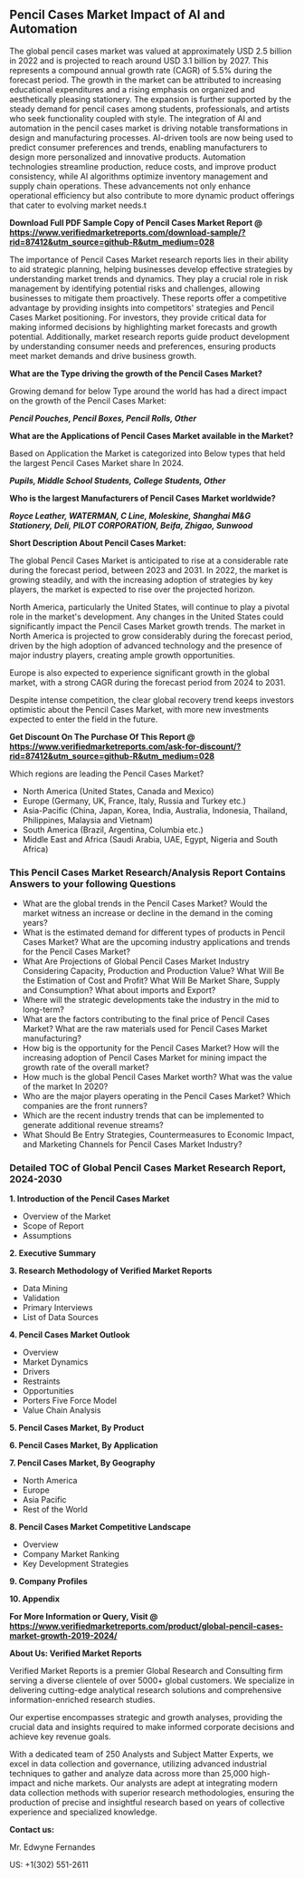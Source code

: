 <h2>Pencil Cases Market Impact of AI and Automation</h2>The global pencil cases market was valued at approximately USD 2.5 billion in 2022 and is projected to reach around USD 3.1 billion by 2027. This represents a compound annual growth rate (CAGR) of 5.5% during the forecast period. The growth in the market can be attributed to increasing educational expenditures and a rising emphasis on organized and aesthetically pleasing stationery. The expansion is further supported by the steady demand for pencil cases among students, professionals, and artists who seek functionality coupled with style. The integration of AI and automation in the pencil cases market is driving notable transformations in design and manufacturing processes. AI-driven tools are now being used to predict consumer preferences and trends, enabling manufacturers to design more personalized and innovative products. Automation technologies streamline production, reduce costs, and improve product consistency, while AI algorithms optimize inventory management and supply chain operations. These advancements not only enhance operational efficiency but also contribute to more dynamic product offerings that cater to evolving market needs.t</p><p id="" class=""><strong>Download Full PDF Sample Copy of Pencil Cases Market Report @ <a href="https://www.verifiedmarketreports.com/download-sample/?rid=87412&utm_source=github-R&utm_medium=028" target="_blank">https://www.verifiedmarketreports.com/download-sample/?rid=87412&utm_source=github-R&utm_medium=028</a></strong></p><p>The importance of&nbsp;Pencil Cases Market research reports lies in their ability to aid strategic planning, helping businesses develop effective strategies by understanding market trends and dynamics. They play a crucial role in risk management by identifying potential risks and challenges, allowing businesses to mitigate them proactively. These reports offer a competitive advantage by providing insights into competitors' strategies and Pencil Cases Market positioning. For investors, they provide critical data for making informed decisions by highlighting market forecasts and growth potential. Additionally, market research reports guide product development by understanding consumer needs and preferences, ensuring products meet market demands and drive business growth.</p><p><strong>What are the&nbsp;Type driving the growth of the Pencil Cases Market?</strong></p><p id="" class="">Growing demand for below Type around the world has had a direct impact on the growth of the Pencil Cases Market:</p><em><strong>Pencil Pouches, Pencil Boxes, Pencil Rolls, Other</strong></em></p><strong>What are the&nbsp;Applications&nbsp;of Pencil Cases Market available in the Market?</strong></p><p id="" class="">Based on Application the Market is categorized into Below types that held the largest Pencil Cases Market share In 2024.</p><em><strong>Pupils, Middle School Students, College Students, Other</strong></em></p><strong>Who is the largest Manufacturers of Pencil Cases Market worldwide?</strong></p><p><em><strong>Royce Leather, WATERMAN, C Line, Moleskine, Shanghai M&G Stationery, Deli, PILOT CORPORATION, Beifa, Zhigao, Sunwood</strong></em></p><p id="" class=""><strong>Short Description About Pencil Cases Market:</strong></p><p>The global Pencil Cases Market is anticipated to rise at a considerable rate during the forecast period, between 2023 and 2031. In 2022, the market is growing steadily, and with the increasing adoption of strategies by key players, the market is expected to rise over the projected horizon.</p><p>North America, particularly the United States, will continue to play a pivotal role in the market's development. Any changes in the United States could significantly impact the Pencil Cases Market growth trends. The market in North America is projected to grow considerably during the forecast period, driven by the high adoption of advanced technology and the presence of major industry players, creating ample growth opportunities.</p><p>Europe is also expected to experience significant growth in the global market, with a strong CAGR during the forecast period from 2024 to 2031.</p><p>Despite intense competition, the clear global recovery trend keeps investors optimistic about the Pencil Cases Market, with more new investments expected to enter the field in the future.</p><p id="" class=""><strong>Get Discount On The Purchase Of This Report @ <a href="https://www.verifiedmarketreports.com/ask-for-discount/?rid=87412&utm_source=github-R&utm_medium=028" target="_blank">https://www.verifiedmarketreports.com/ask-for-discount/?rid=87412&utm_source=github-R&utm_medium=028</a></strong></p>Which regions are leading the Pencil Cases Market?</p><ul><li>North America (United States, Canada and Mexico)</li><li>Europe (Germany, UK, France, Italy, Russia and Turkey etc.)</li><li>Asia-Pacific (China, Japan, Korea, India, Australia, Indonesia, Thailand, Philippines, Malaysia and Vietnam)</li><li>South America (Brazil, Argentina, Columbia etc.)</li><li>Middle East and Africa (Saudi Arabia, UAE, Egypt, Nigeria and South Africa)</li></ul><h3 id="" class="">This Pencil Cases Market Research/Analysis Report Contains Answers to your following Questions</h3><ul><li>What are the global trends in the Pencil Cases Market? Would the market witness an increase or decline in the demand in the coming years?</li><li>What is the estimated demand for different types of products in Pencil Cases Market? What are the upcoming industry applications and trends for the Pencil Cases Market?</li><li>What Are Projections of Global Pencil Cases Market Industry Considering Capacity, Production and Production Value? What Will Be the Estimation of Cost and Profit? What Will Be Market Share, Supply and Consumption? What about imports and Export?</li><li>Where will the strategic developments take the industry in the mid to long-term?</li><li>What are the factors contributing to the final price of Pencil Cases Market? What are the raw materials used for Pencil Cases Market manufacturing?</li><li>How big is the opportunity for the Pencil Cases Market? How will the increasing adoption of Pencil Cases Market for mining impact the growth rate of the overall market?</li><li>How much is the global Pencil Cases Market worth? What was the value of the market In 2020?</li><li>Who are the major players operating in the Pencil Cases Market? Which companies are the front runners?</li><li>Which are the recent industry trends that can be implemented to generate additional revenue streams?</li><li>What Should Be Entry Strategies, Countermeasures to Economic Impact, and Marketing Channels for Pencil Cases Market Industry?</li></ul><h3 id="" class="">Detailed TOC of Global Pencil Cases Market Research Report, 2024-2030</h3><p id="" class=""><strong>1. Introduction of the Pencil Cases Market</strong></p><ul><li>Overview of the Market</li><li>Scope of Report</li><li>Assumptions</li></ul><p id="" class=""><strong>2. Executive Summary</strong></p><p id="" class=""><strong>3. Research Methodology of Verified Market Reports</strong></p><ul><li>Data Mining</li><li>Validation</li><li>Primary Interviews</li><li>List of Data Sources</li></ul><p id="" class=""><strong>4. Pencil Cases Market Outlook</strong></p><ul><li>Overview</li><li>Market Dynamics</li><li>Drivers</li><li>Restraints</li><li>Opportunities</li><li>Porters Five Force Model</li><li>Value Chain Analysis</li></ul><p id="" class=""><strong>5. Pencil Cases Market, By Product</strong></p><p id="" class=""><strong>6. Pencil Cases Market, By Application</strong></p><p id="" class=""><strong>7. Pencil Cases Market, By Geography</strong></p><ul><li>North America</li><li>Europe</li><li>Asia Pacific</li><li>Rest of the World</li></ul><p id="" class=""><strong>8. Pencil Cases Market Competitive Landscape</strong></p><ul><li>Overview</li><li>Company Market Ranking</li><li>Key Development Strategies</li></ul><p id="" class=""><strong>9. Company Profiles</strong></p><p id="" class=""><strong>10. Appendix</strong></p><p id="" class=""><strong>For More Information or Query, Visit @ <a href="https://www.verifiedmarketreports.com/product/global-pencil-cases-market-growth-2019-2024/" target="_blank">https://www.verifiedmarketreports.com/product/global-pencil-cases-market-growth-2019-2024/</a></strong></p><p id="" class=""><strong>About Us: Verified Market Reports</strong></p><p id="" class="">Verified Market Reports is a premier Global Research and Consulting firm serving a diverse clientele of over 5000+ global customers. We specialize in delivering cutting-edge analytical research solutions and comprehensive information-enriched research studies.</p><p id="" class="">Our expertise encompasses strategic and growth analyses, providing the crucial data and insights required to make informed corporate decisions and achieve key revenue goals.</p><p id="" class="">With a dedicated team of 250 Analysts and Subject Matter Experts, we excel in data collection and governance, utilizing advanced industrial techniques to gather and analyze data across more than 25,000 high-impact and niche markets. Our analysts are adept at integrating modern data collection methods with superior research methodologies, ensuring the production of precise and insightful research based on years of collective experience and specialized knowledge.</p><p id="" class=""><strong>Contact us:</strong></p><p id="" class="">Mr. Edwyne Fernandes</p><p id="" class="">US: +1(302) 551-2611</p>